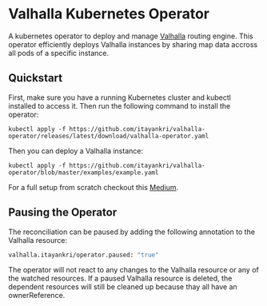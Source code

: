# Valhalla Kubernetes Operator
A kubernetes operator to deploy and manage [Valhalla](https://valhalla.readthedocs.io/en/latest/valhalla-intro/) routing engine. This operator efficiently deploys Valhalla instances by sharing map data accross all pods of a specific instance.

## Quickstart
First, make sure you have a running Kubernetes cluster and kubectl installed to access it. Then run the following command to install the operator:
```
kubectl apply -f https://github.com/itayankri/valhalla-operator/releases/latest/download/valhalla-operator.yaml
```

Then you can deploy a Valhalla instance:
```
kubectl apply -f https://github.com/itayankri/valhalla-operator/blob/master/examples/example.yaml
```
For a full setup from scratch checkout this [Medium](https://medium.com/@itay.ankri/deploying-valhalla-routing-engine-on-kubernetes-using-valhalla-operator-2426e79ac746).

## Pausing the Operator
The reconciliation can be paused by adding the following annotation to the Valhalla resource:
```bash
valhalla.itayankri/operator.paused: "true"
```
The operator will not react to any changes to the Valhalla resource or any of the watched resources. If a paused Valhalla resource is deleted, the dependent resources will still be cleaned up because thay all have an ownerReference.
